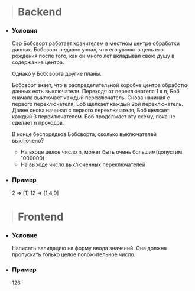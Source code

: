 > # Backend
* ### Условия
  Сэр Бобсворт работает хранителем в местном центре обработки данных. Бобсворт недавно узнал, что его уволят в день его рождения после того, как он много лет вкладывал свою душу в содержание центра.

  Однако у Бобсворта другие планы.

  Бобсворт знает, что в распределительной коробке центра обработки данных есть выключатели. Переходя от переключателя 1 к n, Боб сначала выключает каждый переключатель. Снова начиная с первого переключателя, Боб щелкает каждый 2ой переключатель. Далее снова начиная с первого переключателя, Боб щелкает каждый 3 переключателем. Боб продолжает эту схему, пока не сделает n проходов.

  В конце беспорядков Бобсворта, сколько выключателей выключено?

  - На входе целое число n, может быть очень большим(допустим 1000000)
  - На выходе число выключенных переключателей
* ### Пример
  2 => [1]
  12 => [1,4,9]

> # Frontend
* ### Условие
  Написать валидацию на форму ввода значений. Она должна пропускать только целое положительное число.
* ### Пример
  126